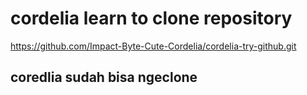 # cordelia learn to clone repository

https://github.com/Impact-Byte-Cute-Cordelia/cordelia-try-github.git

## coredlia sudah bisa ngeclone